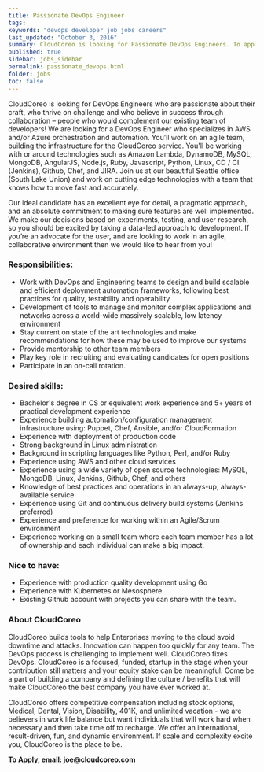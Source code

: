 ```yaml
---
title: Passionate DevOps Engineer
tags:
keywords: "devops developer job jobs careers"
last_updated: "October 3, 2016"
summary: CloudCoreo is looking for Passionate DevOps Engineers. To apply, email joe@cloudcoreo.com
published: true
sidebar: jobs_sidebar
permalink: passionate_devops.html
folder: jobs
toc: false
---
```

CloudCoreo is looking for DevOps Engineers who are passionate about their craft, who thrive on challenge and who believe in success through collaboration – people who would complement our existing team of developers! We are looking for a DevOps Engineer who specializes in AWS and/or Azure orchestration and automation. You’ll work on an agile team, building the infrastructure for the CloudCoreo service. You'll be working with or around technologies such as Amazon Lambda, DynamoDB, MySQL, MongoDB, AngularJS, Node.js, Ruby, Javascript, Python, Linux, CD / CI (Jenkins), Github, Chef, and JIRA. Join us at our beautiful Seattle office (South Lake Union) and work on cutting edge technologies with a team that knows how to move fast and accurately.  

Our ideal candidate has an excellent eye for detail, a pragmatic approach, and an absolute commitment to making sure features are well implemented. We make our decisions based on experiments, testing, and user research, so you should be excited by taking a data-led approach to development. If you’re an advocate for the user, and are looking to work in an agile, collaborative environment then we would like to hear from you!  

### Responsibilities:  
* Work with DevOps and Engineering teams to design and build scalable and efficient deployment automation frameworks, following best practices for quality, testability and operability
* Development of tools to manage and monitor complex applications and networks across a world-wide massively scalable, low latency environment
* Stay current on state of the art technologies and make recommendations for how these may be used to improve our systems
* Provide mentorship to other team members
* Play key role in recruiting and evaluating candidates for open positions
* Participate in an on-call rotation.

### Desired skills:  
* Bachelor's degree in CS or equivalent work experience and 5+ years of practical development experience
* Experience building automation/configuration management infrastructure using: Puppet, Chef, Ansible, and/or CloudFormation
* Experience with deployment of production code
* Strong background in Linux administration
* Background in scripting languages like Python, Perl, and/or Ruby
* Experience using AWS and other cloud services
* Experience using a wide variety of open source technologies: MySQL, MongoDB, Linux, Jenkins, Github, Chef, and others
* Knowledge of best practices and operations in an always-up, always-available service
* Experience using Git and continuous delivery build systems (Jenkins preferred)
* Experience and preference for working within an Agile/Scrum environment
* Experience working on a small team where each team member has a lot of ownership and each individual can make a big impact.

### Nice to have:  
* Experience with production quality development using Go
* Experience with Kubernetes or Mesosphere
* Existing Github account with projects you can share with the team.

### About CloudCoreo  
CloudCoreo builds tools to help Enterprises moving to the cloud avoid downtime and attacks. Innovation can happen too quickly for any team. The DevOps process is challenging to implement well. CloudCoreo fixes DevOps. CloudCoreo is a focused, funded, startup in the stage when your contribution still matters and your equity stake can be meaningful. Come be a part of building a company and defining the culture / benefits that will make CloudCoreo the best company you have ever worked at.  

CloudCoreo offers competitive compensation including stock options, Medical, Dental, Vision, Disability, 401K, and unlimited vacation - we are believers in work life balance but want individuals that will work hard when necessary and then take time off to recharge.  We offer an international, result-driven, fun, and dynamic environment. If scale and complexity excite you, CloudCoreo is the place to be.  

__To Apply, email: joe@cloudcoreo.com__



